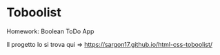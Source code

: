 # Toboolist
Homework: Boolean ToDo App 

Il progetto lo si trova qui => https://sargon17.github.io/html-css-toboolist/
